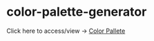 # color-palette-generator

Click here to access/view -> <a href="https://gabrielssconceicao.github.io/color-palette-generator/" target="_blank">Color Pallete</a>
